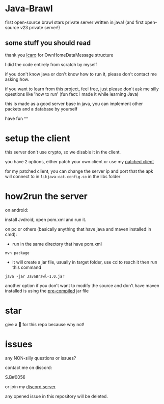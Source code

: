 # Java-Brawl
first open-source brawl stars private server written in java! (and first open-source v23 private server!)
## some stuff you should read
thank you [Icaro](https://github.com/IsaaSooBarr) for OwnHomeDataMessage structure

I did the code entirely from scratch by myself

if you don't know java or don't know how to run it, please don't contact me asking how.

if you want to learn from this project, feel free, just please don't ask me silly questions like 'how to run' (fun fact: I made it while learning Java)

this is made as a good server base in java, you can implement other packets and a database by yourself

have fun ^^

# setup the client 
this server don't use crypto, so we disable it in the client. 

you have 2 options, either patch your own client or use my [patched client](https://www.mediafire.com/file/c79cm3v7cdyvevx/BrawlStars-v23.apk/file)

for my patched client, you can change the server ip and port that the apk will connect to in `libjava-cat.config.so` in the libs folder

# how2run the server 
on android:

install Jvdroid, open pom.xml and run it.

on pc or others (basically anything that have java and maven installed in cmd):

- run in the same directory that have pom.xml
```
mvn package
```
- it will create a jar file, usually in target folder, use cd to reach it then run this command
```
java -jar JavaBrawl-1.0.jar
```

another option if you don't want to modify the source and don't have maven installed is using the [pre-compiled](https://github.com/SB-9838/Java-Brawl/tree/main/pre-compiled) jar file

# star
give a 🌟 for this repo because why not!

# issues
any NON-silly questions or issues?

contact me on discord:

S.B#0056

or join my [discord server](https://discord.gg/b2ejYcJjqA)

any opened issue in this repository will be deleted.
